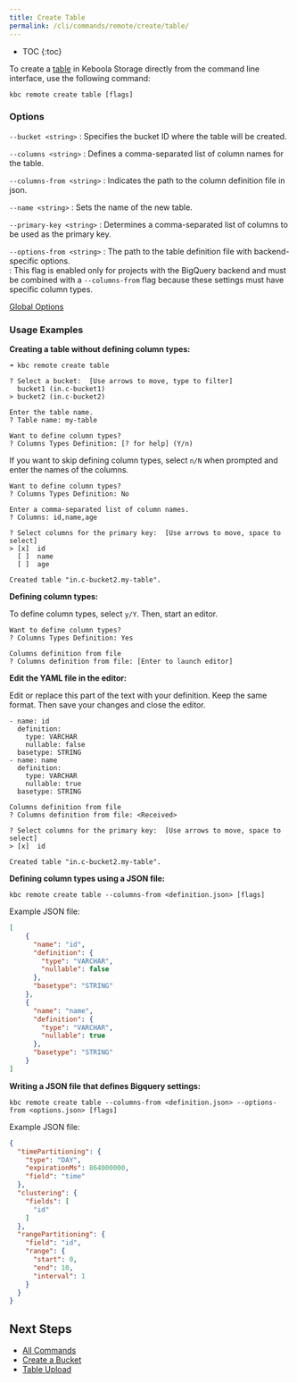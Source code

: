 ```yaml
---
title: Create Table
permalink: /cli/commands/remote/create/table/
---
```


* TOC
{:toc}

To create a [table](https://help.keboola.com/storage/tables/) in Keboola Storage directly from the command line interface, use the following command:

```
kbc remote create table [flags]
```

### Options

`--bucket <string>`
: Specifies the bucket ID where the table will be created.

`--columns <string>`
: Defines a comma-separated list of column names for the table.

`--columns-from <string>`
: Indicates the path to the column definition file in json.

`--name <string>`
: Sets the name of the new table.

`--primary-key <string>`
: Determines a comma-separated list of columns to be used as the primary key.

`--options-from <string>`
: The path to the table definition file with backend-specific options.  
: This flag is enabled only for projects with the BigQuery backend and must be combined with a `--columns-from` flag because these settings must have specific column types.

[Global Options](/cli/commands/#global-options)

### Usage Examples

**Creating a table without defining column types:**

```
➜ kbc remote create table

? Select a bucket:  [Use arrows to move, type to filter]
  bucket1 (in.c-bucket1)
> bucket2 (in.c-bucket2)

Enter the table name.
? Table name: my-table

Want to define column types?
? Columns Types Definition: [? for help] (Y/n)
```
If you want to skip defining column types, select `n/N` when prompted and enter the names of the columns.
```
Want to define column types?
? Columns Types Definition: No

Enter a comma-separated list of column names.
? Columns: id,name,age

? Select columns for the primary key:  [Use arrows to move, space to select]
> [x]  id
  [ ]  name
  [ ]  age

Created table "in.c-bucket2.my-table".
```
**Defining column types:**

To define column types, select `y/Y`. Then, start an editor. 

```
Want to define column types?
? Columns Types Definition: Yes

Columns definition from file
? Columns definition from file: [Enter to launch editor]
```
**Edit the YAML file in the editor:**

Edit or replace this part of the text with your definition. Keep the same format. Then save your changes and close the editor.

```
- name: id
  definition:
    type: VARCHAR
    nullable: false
  basetype: STRING
- name: name
  definition:
    type: VARCHAR
    nullable: true
  basetype: STRING
```
```
Columns definition from file
? Columns definition from file: <Received>

? Select columns for the primary key:  [Use arrows to move, space to select]
> [x]  id

Created table "in.c-bucket2.my-table".
```
**Defining column types using a JSON file:**

```
kbc remote create table --columns-from <definition.json> [flags]
```
Example JSON file:
```json
[
    {
      "name": "id",
      "definition": {
        "type": "VARCHAR",
        "nullable": false
      },
      "basetype": "STRING"
    },
    {
      "name": "name",
      "definition": {
        "type": "VARCHAR",
        "nullable": true
      },
      "basetype": "STRING"
    }
]
```
**Writing a JSON file that defines Bigquery settings:**

```
kbc remote create table --columns-from <definition.json> --options-from <options.json> [flags]
```
Example JSON file:
```json
{
  "timePartitioning": {
    "type": "DAY",
    "expirationMs": 864000000,
    "field": "time"
  },
  "clustering": {
    "fields": [
      "id"
    ]
  },
  "rangePartitioning": {
    "field": "id",
    "range": {
      "start": 0,
      "end": 10,
      "interval": 1
    }
  }
}
```



## Next Steps

- [All Commands](/cli/commands/)
- [Create a Bucket](/cli/commands/remote/create/bucket/)
- [Table Upload](/cli/commands/remote/table/upload/)
